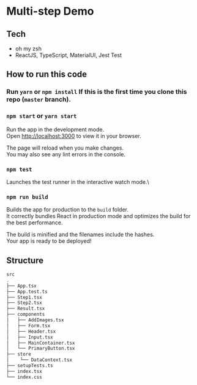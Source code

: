 # Multi-step Demo

## Tech

- oh my zsh
- ReactJS, TypeScript, MaterialUI, Jest Test

## How to run this code

### Run `yarn` or `npm install` If this is the first time you clone this repo (`master` branch).

### `npm start` or `yarn start`

Run the app in the development mode.\
Open [http://localhost:3000](http://localhost:3000) to view it in your browser.

The page will reload when you make changes.\
You may also see any lint errors in the console.

### `npm test`

Launches the test runner in the interactive watch mode.\

### `npm run build`

Builds the app for production to the `build` folder.\
It correctly bundles React in production mode and optimizes the build for the best performance.

The build is minified and the filenames include the hashes.\
Your app is ready to be deployed!

## Structure

```bash
src
.
├── App.tsx
├── App.test.ts
├── Step1.tsx
├── Step2.tsx
├── Result.tsx
├── components
│   ├── AddImages.tsx
│   ├── Form.tsx
│   ├── Header.tsx
│   ├── Input.tsx
│   ├── MainContainer.tsx
│   └── PrimaryButton.tsx
├── store
│    └── DataContext.tsx
├── setupTests.ts
├── index.tsx
└── index.css
```
